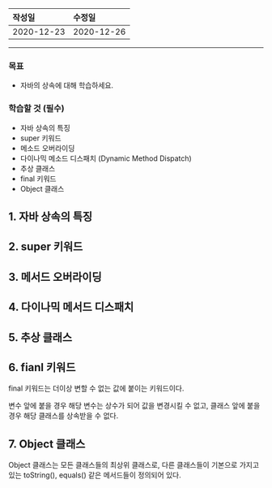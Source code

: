 |작성일|수정일|
|:----|:----|
|2020-12-23|2020-12-26|

--------

### 목표
- 자바의 상속에 대해 학습하세요.

### 학습할 것 (필수)
- 자바 상속의 특징
- super 키워드
- 메소드 오버라이딩
- 다이나믹 메소드 디스패치 (Dynamic Method Dispatch)
- 추상 클래스
- final 키워드
- Object 클래스


## 1. 자바 상속의 특징

## 2. super 키워드

## 3. 메서드 오버라이딩

## 4. 다이나믹 메서드 디스패치

## 5. 추상 클래스

## 6. fianl 키워드

final 키워드는 더이상 변할 수 없는 값에 붙이는 키워드이다.

변수 앞에 붙을 경우 해당 변수는 상수가 되어 값을 변경시킬 수 없고, 클래스 앞에 붙을 경우 해당 클래스를 상속받을 수 없다.

## 7. Object 클래스

Object 클래스는 모든 클래스들의 최상위 클래스로, 다른 클래스들이 기본으로 가지고 있는 toString(), equals() 같은 메서드들이 정의되어 있다.
